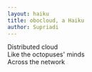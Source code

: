 ```yaml
---
layout: haiku
title: obocloud, a Haiku
author: Supriadi
---
```

Distributed cloud  <br>
Like the octopuses' minds  <br>
Across the network  <br>
